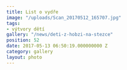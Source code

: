 ```yaml
---
title: List o vydře
image: "/uploads/Scan_20170512_165707.jpg"
tags:
- výtvory dětí
gallery: "/news/deti-z-hobzi-na-stezce"
position: 52
date: 2017-05-13 06:50:19.000000000 Z
category: gallery
layout: photo
---
```

